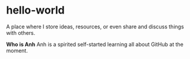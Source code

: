 # hello-world
A place where I store ideas, resources, or even share and discuss things with others.

**Who is Anh**
Anh is a spirited self-started learning all about GitHub at the moment.
